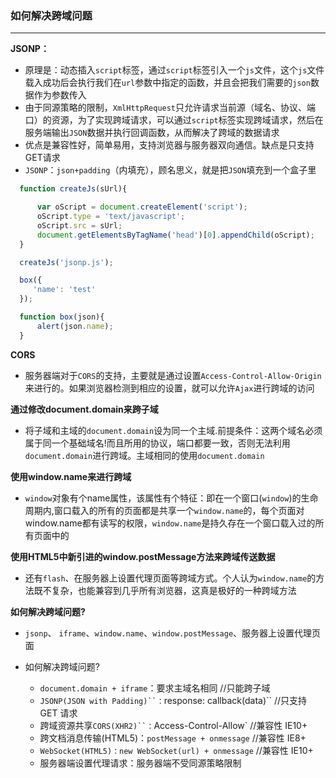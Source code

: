 ### 如何解决跨域问题
---


**JSONP：**

- 原理是：动态插入`script`标签，通过`script`标签引入一个`js`文件，这个`js`文件载入成功后会执行我们在`url`参数中指定的函数，并且会把我们需要的`json`数据作为参数传入
- 由于同源策略的限制，`XmlHttpRequest`只允许请求当前源（域名、协议、端口）的资源，为了实现跨域请求，可以通过`script`标签实现跨域请求，然后在服务端输出`JSON`数据并执行回调函数，从而解决了跨域的数据请求
- 优点是兼容性好，简单易用，支持浏览器与服务器双向通信。缺点是只支持GET请求
- `JSONP`：`json+padding`（内填充），顾名思义，就是把`JSON`填充到一个盒子里

```js
  function createJs(sUrl){

      var oScript = document.createElement('script');
      oScript.type = 'text/javascript';
      oScript.src = sUrl;
      document.getElementsByTagName('head')[0].appendChild(oScript);
  }

  createJs('jsonp.js');

  box({
     'name': 'test'
  });

  function box(json){
      alert(json.name);
  }
```

**CORS**

- 服务器端对于`CORS`的支持，主要就是通过设置`Access-Control-Allow-Origin`来进行的。如果浏览器检测到相应的设置，就可以允许`Ajax`进行跨域的访问


**通过修改document.domain来跨子域**

- 将子域和主域的`document.domain`设为同一个主域.前提条件：这两个域名必须属于同一个基础域名!而且所用的协议，端口都要一致，否则无法利用`document.domain`进行跨域。主域相同的使用`document.domain`

**使用window.name来进行跨域**

- `window`对象有个name属性，该属性有个特征：即在一个窗口(`window`)的生命周期内,窗口载入的所有的页面都是共享一个`window.name`的，每个页面对window.name都有读写的权限，`window.name`是持久存在一个窗口载入过的所有页面中的

**使用HTML5中新引进的window.postMessage方法来跨域传送数据**

- 还有`flash`、在服务器上设置代理页面等跨域方式。个人认为`window.name`的方法既不复杂，也能兼容到几乎所有浏览器，这真是极好的一种跨域方法


**如何解决跨域问题?**

- `jsonp`、 `iframe`、`window.name`、`window.postMessage`、服务器上设置代理页面

- 如何解决跨域问题?

  * `document.domain + iframe`：要求主域名相同 //只能跨子域
  * `JSONP(JSON with Padding)``：`response: callback(data)`` //只支持 GET 请求
  * 跨域资源共享`CORS(XHR2)``：`Access-Control-Allow` //兼容性 IE10+
  * 跨文档消息传输(HTML5)：`postMessage + onmessage`  //兼容性 IE8+
  * `WebSocket(HTML5)：new WebSocket(url) + onmessage` //兼容性 IE10+
  * 服务器端设置代理请求：服务器端不受同源策略限制

